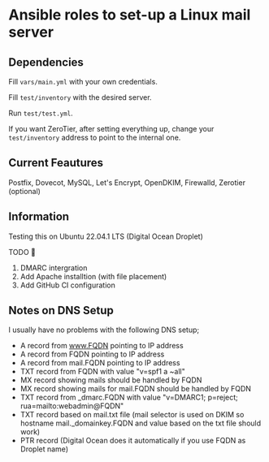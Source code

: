 # Ansible roles to set-up a Linux mail server


## Dependencies

Fill `vars/main.yml` with your own credentials.

Fill `test/inventory` with the desired server.

Run `test/test.yml`.

If you want ZeroTier, after setting everything up, change your `test/inventory` address to point to the internal one.

## Current Feautures

Postfix, Dovecot, MySQL, Let's Encrypt, OpenDKIM, Firewalld, Zerotier (optional)


## Information
Testing this on Ubuntu 22.04.1 LTS (Digital Ocean Droplet)

TODO 📝

1. DMARC intergration 
2. Add Apache installtion (with file placement)
3. Add GitHub CI configuration


## Notes on DNS Setup
I usually have no problems with the following DNS setup;

- A record from www.FQDN pointing to IP address
- A record from FQDN pointing to IP address
- A record from mail.FQDN pointing to IP address
- TXT record from FQDN with value "v=spf1 a ~all"
- MX record showing mails should be handled by FQDN 
- MX record showing mails for mail.FQDN should be handled by FQDN 
- TXT record from \_dmarc.FQDN with value "v=DMARC1; p=reject; rua=mailto:webadmin@FQDN"
- TXT record based on mail.txt file (mail selector is used on DKIM so hostname mail._domainkey.FQDN and value based on the txt file should work)
- PTR record (Digital Ocean does it automatically if you use FQDN as Droplet name)
